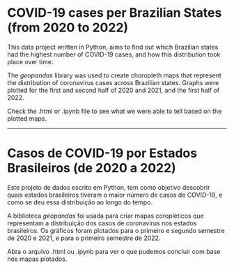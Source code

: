 # COVID-19 cases per Brazilian States (from 2020 to 2022)
This data project written in Python, aims to find out which Brazilian states had the highest number of COVID-19 cases, and how this distribution took place over time.

The *geopandas* library was used to create choropleth maps that represent the distribution of coronavirus cases across Brazilian states. Graphs were plotted for the first and second half of 2020 and 2021, and the first half of 2022.

Check the .html or .ipynb file to see what we were able to tell based on the plotted maps.

***
# Casos de COVID-19 por Estados Brasileiros (de 2020 a 2022)
Este projeto de dados escrito em Python, tem como objetivo descobrir quais estados brasileiros tiveram o maior número de casos de COVID-19, e como se deu essa distribuição ao longo do tempo.

A biblioteca *geopandas* foi usada para criar mapas coropléticos que representam a distribuição dos casos de coronavírus nos estados brasileiros. Os gráficos foram plotados para o primeiro e segundo semestre de 2020 e 2021, e para o primeiro semestre de 2022.

Abra o arquivo .html ou .ipynb para ver o que pudemos concluir com base nos mapas plotados.
